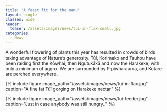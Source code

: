 ```yaml
---
title: "A feast fit for the manu"
layout: single
classes: wide
header:
  teaser: /assets/images/news/tui-in-flax-small.jpg
categories:
  - News
---
```


A wonderful flowering of plants this year has resulted in crowds of birds taking advantage of Nature’s generosity.  Tūī, Korimako and Tauhou have been raiding first the Kōwhai, then Ngutukākā and now the Harakeke, with only a minimum of aggro.  We are surrounded by Pipiwharauroa, and Kōtare are perched everywhere.

{% include figure image_path="/assets/images/news/tui-in-flax.jpg" caption="A fine fat Tūī gorging on Harakeke nectar" %}

{% include figure image_path="/assets/images/news/tui-feeder.jpg" caption="Just in case anybody was still hungry.." %}


